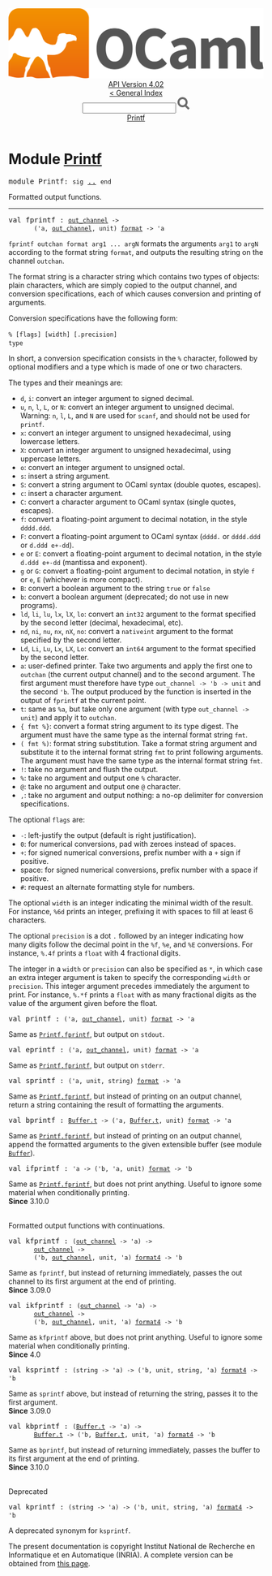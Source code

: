 <!-- ((! set title API !)) ((! set documentation !)) ((! set api !)) ((! set nobreadcrumb !)) -->
<div class="api"><header><nav class="toc brand"><a class="brand" href="https://ocaml.org/"><img src="colour-logo-gray.svg" class="svg" alt="OCaml"></a></nav><nav class="toc"><div class="toc_version"><a href="/docs" id="version-select">API Version 4.02</a></div><a href="index.html">&lt; General Index</a><div class="api_search"><input type="text" name="apisearch" id="api_search" oninput="mySearch(false);" onkeypress="this.oninput();" onclick="this.oninput();" onpaste="this.oninput();">
<img src="search_icon.svg" alt="Search" class="svg" onclick="mySearch(false)"></div>
<div id="search_results"></div><div class="toc_title"><a href="#top">Printf</a></div><ul></ul></nav></header>

<h1>Module <a href="type_Printf.html">Printf</a></h1>

<pre><span class="keyword">module</span> Printf: <code class="code"><span class="keyword">sig</span></code> <a href="Printf.html">..</a> <code class="code"><span class="keyword">end</span></code></pre><div class="info module top">
Formatted output functions.<br>
</div>
<hr width="100%">

<pre><span id="VALfprintf"><span class="keyword">val</span> fprintf</span> : <code class="type"><a href="Pervasives.html#TYPEout_channel">out_channel</a> -&gt;<br>       ('a, <a href="Pervasives.html#TYPEout_channel">out_channel</a>, unit) <a href="Pervasives.html#TYPEformat">format</a> -&gt; 'a</code></pre><div class="info ">
<code class="code">fprintf outchan format arg1 ... argN</code> formats the arguments
   <code class="code">arg1</code> to <code class="code">argN</code> according to the format string <code class="code">format</code>, and
   outputs the resulting string on the channel <code class="code">outchan</code>.
<p>

   The format string is a character string which contains two types of
   objects: plain characters, which are simply copied to the output
   channel, and conversion specifications, each of which causes
   conversion and printing of arguments.
</p><p>

   Conversion specifications have the following form:
</p><p>

   <code class="code">% [flags] [width] [.precision] <span class="keyword">type</span></code>
</p><p>

   In short, a conversion specification consists in the <code class="code">%</code> character,
   followed by optional modifiers and a type which is made of one or
   two characters.
</p><p>

   The types and their meanings are:
</p><p>
</p><ul>
<li><code class="code">d</code>, <code class="code">i</code>: convert an integer argument to signed decimal.</li>
<li><code class="code">u</code>, <code class="code">n</code>, <code class="code">l</code>, <code class="code"><span class="constructor">L</span></code>, or <code class="code"><span class="constructor">N</span></code>: convert an integer argument to
     unsigned decimal.  Warning: <code class="code">n</code>, <code class="code">l</code>, <code class="code"><span class="constructor">L</span></code>, and <code class="code"><span class="constructor">N</span></code> are
     used for <code class="code">scanf</code>, and should not be used for <code class="code">printf</code>.</li>
<li><code class="code">x</code>: convert an integer argument to unsigned hexadecimal,
     using lowercase letters.</li>
<li><code class="code"><span class="constructor">X</span></code>: convert an integer argument to unsigned hexadecimal,
     using uppercase letters.</li>
<li><code class="code">o</code>: convert an integer argument to unsigned octal.</li>
<li><code class="code">s</code>: insert a string argument.</li>
<li><code class="code"><span class="constructor">S</span></code>: convert a string argument to OCaml syntax (double quotes, escapes).</li>
<li><code class="code">c</code>: insert a character argument.</li>
<li><code class="code"><span class="constructor">C</span></code>: convert a character argument to OCaml syntax
     (single quotes, escapes).</li>
<li><code class="code">f</code>: convert a floating-point argument to decimal notation,
     in the style <code class="code">dddd.ddd</code>.</li>
<li><code class="code"><span class="constructor">F</span></code>: convert a floating-point argument to OCaml syntax (<code class="code">dddd.</code>
     or <code class="code">dddd.ddd</code> or <code class="code">d.ddd e+-dd</code>).</li>
<li><code class="code">e</code> or <code class="code"><span class="constructor">E</span></code>: convert a floating-point argument to decimal notation,
     in the style <code class="code">d.ddd e+-dd</code> (mantissa and exponent).</li>
<li><code class="code">g</code> or <code class="code"><span class="constructor">G</span></code>: convert a floating-point argument to decimal notation,
     in style <code class="code">f</code> or <code class="code">e</code>, <code class="code"><span class="constructor">E</span></code> (whichever is more compact).</li>
<li><code class="code"><span class="constructor">B</span></code>: convert a boolean argument to the string <code class="code"><span class="keyword">true</span></code> or <code class="code"><span class="keyword">false</span></code></li>
<li><code class="code">b</code>: convert a boolean argument (deprecated; do not use in new
     programs).</li>
<li><code class="code">ld</code>, <code class="code">li</code>, <code class="code">lu</code>, <code class="code">lx</code>, <code class="code">lX</code>, <code class="code">lo</code>: convert an <code class="code">int32</code> argument to
     the format specified by the second letter (decimal, hexadecimal, etc).</li>
<li><code class="code">nd</code>, <code class="code">ni</code>, <code class="code">nu</code>, <code class="code">nx</code>, <code class="code">nX</code>, <code class="code">no</code>: convert a <code class="code">nativeint</code> argument to
     the format specified by the second letter.</li>
<li><code class="code"><span class="constructor">Ld</span></code>, <code class="code"><span class="constructor">Li</span></code>, <code class="code"><span class="constructor">Lu</span></code>, <code class="code"><span class="constructor">Lx</span></code>, <code class="code"><span class="constructor">LX</span></code>, <code class="code"><span class="constructor">Lo</span></code>: convert an <code class="code">int64</code> argument to
     the format specified by the second letter.</li>
<li><code class="code">a</code>: user-defined printer. Take two arguments and apply the
     first one to <code class="code">outchan</code> (the current output channel) and to the
     second argument. The first argument must therefore have type
     <code class="code">out_channel <span class="keywordsign">-&gt;</span> <span class="keywordsign">'</span>b <span class="keywordsign">-&gt;</span> unit</code> and the second <code class="code"><span class="keywordsign">'</span>b</code>.
     The output produced by the function is inserted in the output of
     <code class="code">fprintf</code> at the current point.</li>
<li><code class="code">t</code>: same as <code class="code">%a</code>, but take only one argument (with type
     <code class="code">out_channel <span class="keywordsign">-&gt;</span> unit</code>) and apply it to <code class="code">outchan</code>.</li>
<li><code class="code">{ fmt %}</code>: convert a format string argument to its type digest.
     The argument must have the same type as the internal format string
     <code class="code">fmt</code>.</li>
<li><code class="code">( fmt %)</code>: format string substitution. Take a format string
     argument and substitute it to the internal format string <code class="code">fmt</code>
     to print following arguments. The argument must have the same
     type as the internal format string <code class="code">fmt</code>.</li>
<li><code class="code">!</code>: take no argument and flush the output.</li>
<li><code class="code">%</code>: take no argument and output one <code class="code">%</code> character.</li>
<li><code class="code">@</code>: take no argument and output one <code class="code">@</code> character.</li>
<li><code class="code">,</code>: take no argument and output nothing: a no-op delimiter for
     conversion specifications.</li>
</ul>

   The optional <code class="code">flags</code> are:<ul>
<li><code class="code">-</code>: left-justify the output (default is right justification).</li>
<li><code class="code">0</code>: for numerical conversions, pad with zeroes instead of spaces.</li>
<li><code class="code">+</code>: for signed numerical conversions, prefix number with a <code class="code">+</code>
     sign if positive.</li>
<li>space: for signed numerical conversions, prefix number with a
     space if positive.</li>
<li><code class="code"><span class="keywordsign">#</span></code>: request an alternate formatting style for numbers.</li>
</ul>

   The optional <code class="code">width</code> is an integer indicating the minimal
   width of the result. For instance, <code class="code">%6d</code> prints an integer,
   prefixing it with spaces to fill at least 6 characters.
<p>

   The optional <code class="code">precision</code> is a dot <code class="code">.</code> followed by an integer
   indicating how many digits follow the decimal point in the <code class="code">%f</code>,
   <code class="code">%e</code>, and <code class="code">%<span class="constructor">E</span></code> conversions. For instance, <code class="code">%.4f</code> prints a <code class="code">float</code> with
   4 fractional digits.
</p><p>

   The integer in a <code class="code">width</code> or <code class="code">precision</code> can also be specified as
   <code class="code">*</code>, in which case an extra integer argument is taken to specify
   the corresponding <code class="code">width</code> or <code class="code">precision</code>. This integer argument
   precedes immediately the argument to print.
   For instance, <code class="code">%.*f</code> prints a <code class="code">float</code> with as many fractional
   digits as the value of the argument given before the float.<br>
</p></div>

<pre><span id="VALprintf"><span class="keyword">val</span> printf</span> : <code class="type">('a, <a href="Pervasives.html#TYPEout_channel">out_channel</a>, unit) <a href="Pervasives.html#TYPEformat">format</a> -&gt; 'a</code></pre><div class="info ">
Same as <a href="Printf.html#VALfprintf"><code class="code"><span class="constructor">Printf</span>.fprintf</code></a>, but output on <code class="code">stdout</code>.<br>
</div>

<pre><span id="VALeprintf"><span class="keyword">val</span> eprintf</span> : <code class="type">('a, <a href="Pervasives.html#TYPEout_channel">out_channel</a>, unit) <a href="Pervasives.html#TYPEformat">format</a> -&gt; 'a</code></pre><div class="info ">
Same as <a href="Printf.html#VALfprintf"><code class="code"><span class="constructor">Printf</span>.fprintf</code></a>, but output on <code class="code">stderr</code>.<br>
</div>

<pre><span id="VALsprintf"><span class="keyword">val</span> sprintf</span> : <code class="type">('a, unit, string) <a href="Pervasives.html#TYPEformat">format</a> -&gt; 'a</code></pre><div class="info ">
Same as <a href="Printf.html#VALfprintf"><code class="code"><span class="constructor">Printf</span>.fprintf</code></a>, but instead of printing on an output channel,
   return a string containing the result of formatting the arguments.<br>
</div>

<pre><span id="VALbprintf"><span class="keyword">val</span> bprintf</span> : <code class="type"><a href="Buffer.html#TYPEt">Buffer.t</a> -&gt; ('a, <a href="Buffer.html#TYPEt">Buffer.t</a>, unit) <a href="Pervasives.html#TYPEformat">format</a> -&gt; 'a</code></pre><div class="info ">
Same as <a href="Printf.html#VALfprintf"><code class="code"><span class="constructor">Printf</span>.fprintf</code></a>, but instead of printing on an output channel,
   append the formatted arguments to the given extensible buffer
   (see module <a href="Buffer.html"><code class="code"><span class="constructor">Buffer</span></code></a>).<br>
</div>

<pre><span id="VALifprintf"><span class="keyword">val</span> ifprintf</span> : <code class="type">'a -&gt; ('b, 'a, unit) <a href="Pervasives.html#TYPEformat">format</a> -&gt; 'b</code></pre><div class="info ">
Same as <a href="Printf.html#VALfprintf"><code class="code"><span class="constructor">Printf</span>.fprintf</code></a>, but does not print anything.
    Useful to ignore some material when conditionally printing.<br>
<b>Since</b> 3.10.0<br>
</div>
<br>
Formatted output functions with continuations.<br>

<pre><span id="VALkfprintf"><span class="keyword">val</span> kfprintf</span> : <code class="type">(<a href="Pervasives.html#TYPEout_channel">out_channel</a> -&gt; 'a) -&gt;<br>       <a href="Pervasives.html#TYPEout_channel">out_channel</a> -&gt;<br>       ('b, <a href="Pervasives.html#TYPEout_channel">out_channel</a>, unit, 'a) <a href="Pervasives.html#TYPEformat4">format4</a> -&gt; 'b</code></pre><div class="info ">
Same as <code class="code">fprintf</code>, but instead of returning immediately,
   passes the out channel to its first argument at the end of printing.<br>
<b>Since</b> 3.09.0<br>
</div>

<pre><span id="VALikfprintf"><span class="keyword">val</span> ikfprintf</span> : <code class="type">(<a href="Pervasives.html#TYPEout_channel">out_channel</a> -&gt; 'a) -&gt;<br>       <a href="Pervasives.html#TYPEout_channel">out_channel</a> -&gt;<br>       ('b, <a href="Pervasives.html#TYPEout_channel">out_channel</a>, unit, 'a) <a href="Pervasives.html#TYPEformat4">format4</a> -&gt; 'b</code></pre><div class="info ">
Same as <code class="code">kfprintf</code> above, but does not print anything.
   Useful to ignore some material when conditionally printing.<br>
<b>Since</b> 4.0<br>
</div>

<pre><span id="VALksprintf"><span class="keyword">val</span> ksprintf</span> : <code class="type">(string -&gt; 'a) -&gt; ('b, unit, string, 'a) <a href="Pervasives.html#TYPEformat4">format4</a> -&gt; 'b</code></pre><div class="info ">
Same as <code class="code">sprintf</code> above, but instead of returning the string,
   passes it to the first argument.<br>
<b>Since</b> 3.09.0<br>
</div>

<pre><span id="VALkbprintf"><span class="keyword">val</span> kbprintf</span> : <code class="type">(<a href="Buffer.html#TYPEt">Buffer.t</a> -&gt; 'a) -&gt;<br>       <a href="Buffer.html#TYPEt">Buffer.t</a> -&gt; ('b, <a href="Buffer.html#TYPEt">Buffer.t</a>, unit, 'a) <a href="Pervasives.html#TYPEformat4">format4</a> -&gt; 'b</code></pre><div class="info ">
Same as <code class="code">bprintf</code>, but instead of returning immediately,
   passes the buffer to its first argument at the end of printing.<br>
<b>Since</b> 3.10.0<br>
</div>
<br>
Deprecated<br>

<pre><span id="VALkprintf"><span class="keyword">val</span> kprintf</span> : <code class="type">(string -&gt; 'a) -&gt; ('b, unit, string, 'a) <a href="Pervasives.html#TYPEformat4">format4</a> -&gt; 'b</code></pre><div class="info ">
A deprecated synonym for <code class="code">ksprintf</code>.<br>
</div>
<div class="copyright">The present documentation is copyright Institut National de Recherche en Informatique et en Automatique (INRIA). A complete version can be obtained from <a href="http://caml.inria.fr/pub/docs/manual-ocaml/">this page</a>.</div></div>